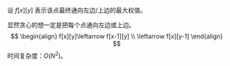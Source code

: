 设 $f[x][y]$ 表示该点最终通向左边/上边的最大权值。

显然贪心的想一定是把每个点通向左边或上边。
$$
\begin{align}
f[x][y]\leftarrow f[x-1][y] \\
\leftarrow f[x][y-1]
\end{align}
$$
时间复杂度：$O(N^2)$。